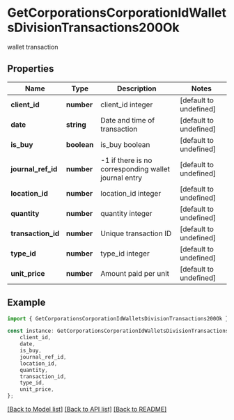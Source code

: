 # GetCorporationsCorporationIdWalletsDivisionTransactions200Ok

wallet transaction

## Properties

Name | Type | Description | Notes
------------ | ------------- | ------------- | -------------
**client_id** | **number** | client_id integer | [default to undefined]
**date** | **string** | Date and time of transaction | [default to undefined]
**is_buy** | **boolean** | is_buy boolean | [default to undefined]
**journal_ref_id** | **number** | -1 if there is no corresponding wallet journal entry | [default to undefined]
**location_id** | **number** | location_id integer | [default to undefined]
**quantity** | **number** | quantity integer | [default to undefined]
**transaction_id** | **number** | Unique transaction ID | [default to undefined]
**type_id** | **number** | type_id integer | [default to undefined]
**unit_price** | **number** | Amount paid per unit | [default to undefined]

## Example

```typescript
import { GetCorporationsCorporationIdWalletsDivisionTransactions200Ok } from 'eve-esi-client-ts';

const instance: GetCorporationsCorporationIdWalletsDivisionTransactions200Ok = {
    client_id,
    date,
    is_buy,
    journal_ref_id,
    location_id,
    quantity,
    transaction_id,
    type_id,
    unit_price,
};
```

[[Back to Model list]](../README.md#documentation-for-models) [[Back to API list]](../README.md#documentation-for-api-endpoints) [[Back to README]](../README.md)
